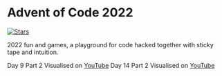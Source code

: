 # Advent of Code 2022

[![Stars](https://img.shields.io/badge/stars%20⭐-18-yellow)](https://adventofcode.com/2022/stats)

2022 fun and games, a playground for code hacked together with sticky tape and intuition.

Day 9 Part 2 Visualised on [YouTube](https://youtu.be/06Aru6dYwYI)
Day 14 Part 2 Visualised on [YouTube](https://www.youtube.com/watch?v=OTq5ORda5ho)
